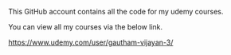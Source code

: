 This GitHub account contains all the code for my udemy courses.

You can view all my courses via the below link.

https://www.udemy.com/user/gautham-vijayan-3/
